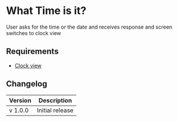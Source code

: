 # What Time is it?

User asks for the time or the date and receives response and screen switches to clock view

## Requirements

- [Clock view](../views/clock)

## Changelog

| Version | Description     |
| ------- | --------------- |
| v 1.0.0 | Initial release |
